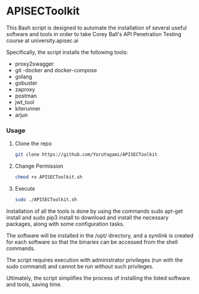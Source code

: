 # APISECToolkit

This Bash script is designed to automate the installation of several useful software and tools in order to take Corey Ball's API Penetration Testing course at university.apisec.ai

Specifically, the script installs the following tools:

- proxy2swagger
- git
 -docker and docker-compose
- golang
- gobuster
- zaproxy
- postman
- jwt_tool
- kiterunner
- arjun

### Usage

1. Clone the repo
   ```sh
   git clone https://github.com/YoruYagami/APISECToolkit
   ```
2. Change Permission
   ```sh
   chmod +x APISECToolkit.sh
   ```
3. Execute
   ```sh
   sudo ./APISECToolkit.sh
   ```


Installation of all the tools is done by using the commands sudo apt-get install and sudo pip3 install to download and install the necessary packages, along with some configuration tasks.

The software will be installed in the /opt/ directory, and a symlink is created for each software so that the binaries can be accessed from the shell commands.

The script requires execution with administrator privileges (run with the sudo command) and cannot be run without such privileges.

Ultimately, the script simplifies the process of installing the listed software and tools, saving time.
